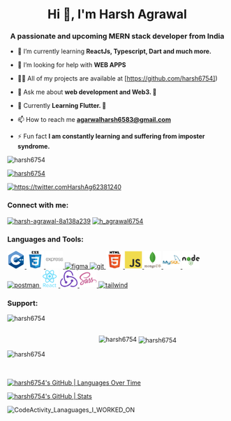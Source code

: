 <h1 align="center">Hi 👋, I'm Harsh Agrawal</h1>
<h3 align="center">A passionate and upcoming MERN stack developer from India</h3>


- 🌱 I’m currently learning **ReactJs, Typescript, Dart and much more.**

- 🤝 I’m looking for help with **WEB APPS**

- 👨‍💻 All of my projects are available at [https://github.com/harsh6754])

- 💬 Ask me about **web development and Web3. 💜**
  
- 👐 Currently **Learning Flutter. 💙**

- 📫 How to reach me **agarwalharsh6583@gmail.com**

- ⚡ Fun fact **I am constantly learning and suffering from imposter syndrome.**



<p align="left"> <img src="https://komarev.com/ghpvc/?username=harsh6754&label=Profile%20views&color=0e75b6&style=flat" alt="harsh6754" /> </p>

<p align="left><img src="https://github-profile-trophy.vercel.app/?harsh6754=ryo-ma&theme=dark_lover"/></p>

<p align="left"> <a href="https://github.com/ryo-ma/github-profile-trophy"><img src="https://github-profile-trophy.vercel.app/?username=harsh6754" alt="harsh6754" /></a> </p>

<p align="left"> <a href=" https://twitter.com/HarshAg62381240" target="blank"><img src="https://img.shields.io/twitter/follow/HarshAg62381240?logo=twitter&style=for-the-badge" alt="https://twitter.comHarshAg62381240" /></a> </p>


<h3 align="left">Connect with me:</h3>
<p align="left">
<a href="https://www.linkedin.com/in/harsh-agrawal-8a138a239/" target="blank"><img align="center" src="https://raw.githubusercontent.com/rahuldkjain/github-profile-readme-generator/master/src/images/icons/Social/linked-in-alt.svg" alt="harsh-agrawal-8a138a239" height="30" width="40" /></a>
<a href="https://leetcode.com/h_agrawal6754/" target="blank"><img align="center" src="https://raw.githubusercontent.com/rahuldkjain/github-profile-readme-generator/master/src/images/icons/Social/leet-code.svg" alt="h_agrawal6754" height="30" width="40" /></a>
</p>

<h3 align="left">Languages and Tools:</h3>
<p align="left"> <a href="https://www.w3schools.com/cpp/" target="_blank" rel="noreferrer"> <img src="https://raw.githubusercontent.com/devicons/devicon/master/icons/cplusplus/cplusplus-original.svg" alt="cplusplus" width="40" height="40"/> </a> <a href="https://www.w3schools.com/css/" target="_blank" rel="noreferrer"> <img src="https://raw.githubusercontent.com/devicons/devicon/master/icons/css3/css3-original-wordmark.svg" alt="css3" width="40" height="40"/> </a> <a href="https://expressjs.com" target="_blank" rel="noreferrer"> <img src="https://raw.githubusercontent.com/devicons/devicon/master/icons/express/express-original-wordmark.svg" alt="express" width="40" height="40"/> </a> <a href="https://www.figma.com/" target="_blank" rel="noreferrer"> <img src="https://www.vectorlogo.zone/logos/figma/figma-icon.svg" alt="figma" width="40" height="40"/> </a> <a href="https://git-scm.com/" target="_blank" rel="noreferrer"> <img src="https://www.vectorlogo.zone/logos/git-scm/git-scm-icon.svg" alt="git" width="40" height="40"/> </a> <a href="https://www.w3.org/html/" target="_blank" rel="noreferrer"> <img src="https://raw.githubusercontent.com/devicons/devicon/master/icons/html5/html5-original-wordmark.svg" alt="html5" width="40" height="40"/> </a> <a href="https://developer.mozilla.org/en-US/docs/Web/JavaScript" target="_blank" rel="noreferrer"> <img src="https://raw.githubusercontent.com/devicons/devicon/master/icons/javascript/javascript-original.svg" alt="javascript" width="40" height="40"/> </a> <a href="https://www.mongodb.com/" target="_blank" rel="noreferrer"> <img src="https://raw.githubusercontent.com/devicons/devicon/master/icons/mongodb/mongodb-original-wordmark.svg" alt="mongodb" width="40" height="40"/> </a> <a href="https://www.mysql.com/" target="_blank" rel="noreferrer"> <img src="https://raw.githubusercontent.com/devicons/devicon/master/icons/mysql/mysql-original-wordmark.svg" alt="mysql" width="40" height="40"/> </a> <a href="https://nodejs.org" target="_blank" rel="noreferrer"> <img src="https://raw.githubusercontent.com/devicons/devicon/master/icons/nodejs/nodejs-original-wordmark.svg" alt="nodejs" width="40" height="40"/> </a> <a href="https://postman.com" target="_blank" rel="noreferrer"> <img src="https://www.vectorlogo.zone/logos/getpostman/getpostman-icon.svg" alt="postman" width="40" height="40"/> </a> <a href="https://reactjs.org/" target="_blank" rel="noreferrer"> <img src="https://raw.githubusercontent.com/devicons/devicon/master/icons/react/react-original-wordmark.svg" alt="react" width="40" height="40"/> </a> <a href="https://redux.js.org" target="_blank" rel="noreferrer"> <img src="https://raw.githubusercontent.com/devicons/devicon/master/icons/redux/redux-original.svg" alt="redux" width="40" height="40"/> </a> <a href="https://sass-lang.com" target="_blank" rel="noreferrer"> <img src="https://raw.githubusercontent.com/devicons/devicon/master/icons/sass/sass-original.svg" alt="sass" width="40" height="40"/> </a> <a href="https://tailwindcss.com/" target="_blank" rel="noreferrer"> <img src="https://www.vectorlogo.zone/logos/tailwindcss/tailwindcss-icon.svg" alt="tailwind" width="40" height="40"/> </a> </p>

<h3 align="left">Support:</h3>
<p><a href="https://www.buymeacoffee.com/harsh6754"> <img align="left" src="https://cdn.buymeacoffee.com/buttons/v2/default-yellow.png" height="50" width="210" alt="harsh6754" /></a></p>

<br><br>

<p><img align="left" src="https://github-readme-stats.vercel.app/api/top-langs?username=harsh6754&show_icons=true&locale=en&layout=compact" alt="harsh6754" /></p>


<p>&nbsp;<img align="center" src="https://github-readme-stats.vercel.app/api?username=harsh6754&show_icons=true&locale=en" alt="harsh6754" /></p>

<p><img align="center" src="https://github-readme-streak-stats.herokuapp.com/?user=harsh6754&" alt="harsh6754" /></p>


<br><br>
[![harsh6754's GitHub | Languages Over Time](https://stats.quine.sh/harsh6754/languages-over-time?theme=dark)](https://quine.sh?utm_source=widgets&utm_campaign=harsh6754)

[![harsh6754's GitHub | Stats](https://stats.quine.sh/harsh6754/github?theme=dark)](https://quine.sh?utm_source=widgets&utm_campaign=harsh6754)

![CodeActivity_Lanaguages_I_WORKED_ON](https://wakatime.com/share/@harsh6754_1x1/2f2c45ac-80c6-4b97-902e-751f23320094.svg)

